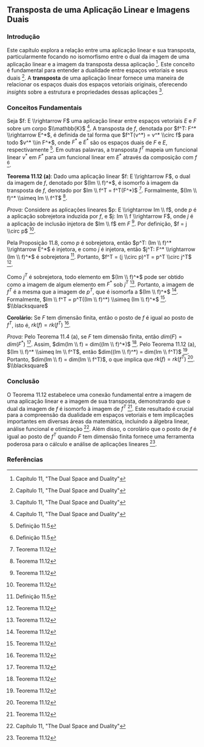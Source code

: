 ## Transposta de uma Aplicação Linear e Imagens Duais

### Introdução
Este capítulo explora a relação entre uma aplicação linear e sua transposta, particularmente focando no isomorfismo entre o dual da imagem de uma aplicação linear e a imagem da transposta dessa aplicação [^1]. Este conceito é fundamental para entender a dualidade entre espaços vetoriais e seus duais [^1]. A **transposta** de uma aplicação linear fornece uma maneira de relacionar os espaços duais dos espaços vetoriais originais, oferecendo *insights* sobre a estrutura e propriedades dessas aplicações [^1].

### Conceitos Fundamentais
Seja $f: E \\rightarrow F$ uma aplicação linear entre espaços vetoriais $E$ e $F$ sobre um corpo $\\mathbb{K}$ [^1]. A transposta de $f$, denotada por $f^T: F^* \\rightarrow E^*$, é definida de tal forma que $f^T(v^*) = v^* \\circ f$ para todo $v^* \\in F^*$, onde $F^*$ e $E^*$ são os espaços duais de $F$ e $E$, respectivamente [^420]. Em outras palavras, a transposta $f^T$ mapeia um funcional linear $v^*$ em $F^*$ para um funcional linear em $E^*$ através da composição com $f$ [^420].

**Teorema 11.12 (a)**: Dado uma aplicação linear $f: E \\rightarrow F$, o dual da imagem de $f$, denotado por $(Im \\ f)^*$, é isomorfo à imagem da transposta de $f$, denotado por $Im \\ f^T = f^T(F^*)$ [^424]. Formalmente, $(Im \\ f)^* \\simeq Im \\ f^T$ [^424].

*Prova:*
Considere as aplicações lineares $p: E \\rightarrow Im \\ f$, onde $p$ é a aplicação sobrejetora induzida por $f$, e $j: Im \\ f \\rightarrow F$, onde $j$ é a aplicação de inclusão injetora de $Im \\ f$ em $F$ [^424]. Por definição, $f = j \\circ p$ [^424].

Pela Proposição 11.8, como $p$ é sobrejetora, então $p^T: (Im \\ f)^* \\rightarrow E^*$ é injetora, e como $j$ é injetora, então $j^T: F^* \\rightarrow (Im \\ f)^*$ é sobrejetora [^420]. Portanto, $f^T = (j \\circ p)^T = p^T \\circ j^T$ [^424].

Como $j^T$ é sobrejetora, todo elemento em $(Im \\ f)^*$ pode ser obtido como a imagem de algum elemento em $F^*$ sob $j^T$ [^424]. Portanto, a imagem de $f^T$ é a mesma que a imagem de $p^T$, que é isomorfa a $(Im \\ f)^*$ [^424]. Formalmente, $Im \\ f^T = p^T((Im \\ f)^*) \\simeq (Im \\ f)^*$ [^424]. $\\blacksquare$

**Corolário:** Se $F$ tem dimensão finita, então o posto de $f$ é igual ao posto de $f^T$, isto é, $rk(f) = rk(f^T)$ [^424].

*Prova:*
Pelo Teorema 11.4 (a), se $F$ tem dimensão finita, então $dim(F) = dim(F^*)$ [^424]. Assim, $dim(Im \\ f) = dim((Im \\ f)^*)$ [^424]. Pelo Teorema 11.12 (a), $(Im \\ f)^* \\simeq Im \\ f^T$, então $dim((Im \\ f)^*) = dim(Im \\ f^T)$ [^424]. Portanto, $dim(Im \\ f) = dim(Im \\ f^T)$, o que implica que $rk(f) = rk(f^T)$ [^424]. $\\blacksquare$

### Conclusão
O Teorema 11.12 estabelece uma conexão fundamental entre a imagem de uma aplicação linear e a imagem de sua transposta, demonstrando que o dual da imagem de $f$ é isomorfo à imagem de $f^T$ [^424]. Este resultado é crucial para a compreensão da dualidade em espaços vetoriais e tem implicações importantes em diversas áreas da matemática, incluindo a álgebra linear, análise funcional e otimização [^1]. Além disso, o corolário que o posto de $f$ é igual ao posto de $f^T$ quando $F$ tem dimensão finita fornece uma ferramenta poderosa para o cálculo e análise de aplicações lineares [^424].

### Referências
[^1]: Capítulo 11, "The Dual Space and Duality"
[^420]: Definição 11.5
[^424]: Teorema 11.12
<!-- END -->